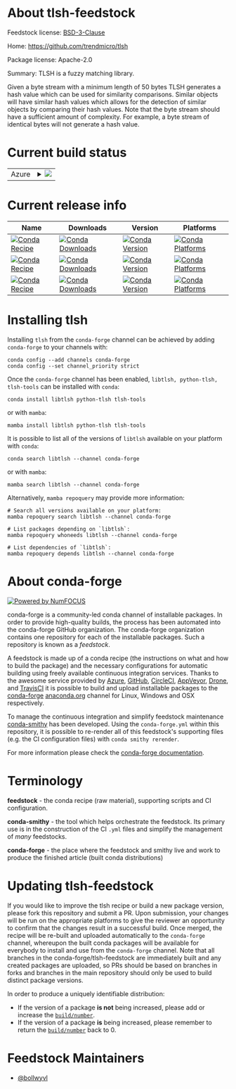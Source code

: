 About tlsh-feedstock
====================

Feedstock license: [BSD-3-Clause](https://github.com/conda-forge/tlsh-feedstock/blob/main/LICENSE.txt)

Home: https://github.com/trendmicro/tlsh

Package license: Apache-2.0

Summary: TLSH is a fuzzy matching library.

Given a byte stream with a minimum length of 50 bytes TLSH generates a
hash value which can be used for similarity comparisons. Similar objects
will have similar hash values which allows for the detection of similar
objects by comparing their hash values. Note that the byte stream should
have a sufficient amount of complexity. For example, a byte stream of
identical bytes will not generate a hash value.


Current build status
====================


<table>
    
  <tr>
    <td>Azure</td>
    <td>
      <details>
        <summary>
          <a href="https://dev.azure.com/conda-forge/feedstock-builds/_build/latest?definitionId=6656&branchName=main">
            <img src="https://dev.azure.com/conda-forge/feedstock-builds/_apis/build/status/tlsh-feedstock?branchName=main">
          </a>
        </summary>
        <table>
          <thead><tr><th>Variant</th><th>Status</th></tr></thead>
          <tbody><tr>
              <td>linux_64_python3.10.____cpython</td>
              <td>
                <a href="https://dev.azure.com/conda-forge/feedstock-builds/_build/latest?definitionId=6656&branchName=main">
                  <img src="https://dev.azure.com/conda-forge/feedstock-builds/_apis/build/status/tlsh-feedstock?branchName=main&jobName=linux&configuration=linux%20linux_64_python3.10.____cpython" alt="variant">
                </a>
              </td>
            </tr><tr>
              <td>linux_64_python3.11.____cpython</td>
              <td>
                <a href="https://dev.azure.com/conda-forge/feedstock-builds/_build/latest?definitionId=6656&branchName=main">
                  <img src="https://dev.azure.com/conda-forge/feedstock-builds/_apis/build/status/tlsh-feedstock?branchName=main&jobName=linux&configuration=linux%20linux_64_python3.11.____cpython" alt="variant">
                </a>
              </td>
            </tr><tr>
              <td>linux_64_python3.12.____cpython</td>
              <td>
                <a href="https://dev.azure.com/conda-forge/feedstock-builds/_build/latest?definitionId=6656&branchName=main">
                  <img src="https://dev.azure.com/conda-forge/feedstock-builds/_apis/build/status/tlsh-feedstock?branchName=main&jobName=linux&configuration=linux%20linux_64_python3.12.____cpython" alt="variant">
                </a>
              </td>
            </tr><tr>
              <td>linux_64_python3.9.____73_pypy</td>
              <td>
                <a href="https://dev.azure.com/conda-forge/feedstock-builds/_build/latest?definitionId=6656&branchName=main">
                  <img src="https://dev.azure.com/conda-forge/feedstock-builds/_apis/build/status/tlsh-feedstock?branchName=main&jobName=linux&configuration=linux%20linux_64_python3.9.____73_pypy" alt="variant">
                </a>
              </td>
            </tr><tr>
              <td>linux_64_python3.9.____cpython</td>
              <td>
                <a href="https://dev.azure.com/conda-forge/feedstock-builds/_build/latest?definitionId=6656&branchName=main">
                  <img src="https://dev.azure.com/conda-forge/feedstock-builds/_apis/build/status/tlsh-feedstock?branchName=main&jobName=linux&configuration=linux%20linux_64_python3.9.____cpython" alt="variant">
                </a>
              </td>
            </tr><tr>
              <td>osx_64_python3.10.____cpython</td>
              <td>
                <a href="https://dev.azure.com/conda-forge/feedstock-builds/_build/latest?definitionId=6656&branchName=main">
                  <img src="https://dev.azure.com/conda-forge/feedstock-builds/_apis/build/status/tlsh-feedstock?branchName=main&jobName=osx&configuration=osx%20osx_64_python3.10.____cpython" alt="variant">
                </a>
              </td>
            </tr><tr>
              <td>osx_64_python3.11.____cpython</td>
              <td>
                <a href="https://dev.azure.com/conda-forge/feedstock-builds/_build/latest?definitionId=6656&branchName=main">
                  <img src="https://dev.azure.com/conda-forge/feedstock-builds/_apis/build/status/tlsh-feedstock?branchName=main&jobName=osx&configuration=osx%20osx_64_python3.11.____cpython" alt="variant">
                </a>
              </td>
            </tr><tr>
              <td>osx_64_python3.12.____cpython</td>
              <td>
                <a href="https://dev.azure.com/conda-forge/feedstock-builds/_build/latest?definitionId=6656&branchName=main">
                  <img src="https://dev.azure.com/conda-forge/feedstock-builds/_apis/build/status/tlsh-feedstock?branchName=main&jobName=osx&configuration=osx%20osx_64_python3.12.____cpython" alt="variant">
                </a>
              </td>
            </tr><tr>
              <td>osx_64_python3.9.____73_pypy</td>
              <td>
                <a href="https://dev.azure.com/conda-forge/feedstock-builds/_build/latest?definitionId=6656&branchName=main">
                  <img src="https://dev.azure.com/conda-forge/feedstock-builds/_apis/build/status/tlsh-feedstock?branchName=main&jobName=osx&configuration=osx%20osx_64_python3.9.____73_pypy" alt="variant">
                </a>
              </td>
            </tr><tr>
              <td>osx_64_python3.9.____cpython</td>
              <td>
                <a href="https://dev.azure.com/conda-forge/feedstock-builds/_build/latest?definitionId=6656&branchName=main">
                  <img src="https://dev.azure.com/conda-forge/feedstock-builds/_apis/build/status/tlsh-feedstock?branchName=main&jobName=osx&configuration=osx%20osx_64_python3.9.____cpython" alt="variant">
                </a>
              </td>
            </tr>
          </tbody>
        </table>
      </details>
    </td>
  </tr>
</table>

Current release info
====================

| Name | Downloads | Version | Platforms |
| --- | --- | --- | --- |
| [![Conda Recipe](https://img.shields.io/badge/recipe-libtlsh-green.svg)](https://anaconda.org/conda-forge/libtlsh) | [![Conda Downloads](https://img.shields.io/conda/dn/conda-forge/libtlsh.svg)](https://anaconda.org/conda-forge/libtlsh) | [![Conda Version](https://img.shields.io/conda/vn/conda-forge/libtlsh.svg)](https://anaconda.org/conda-forge/libtlsh) | [![Conda Platforms](https://img.shields.io/conda/pn/conda-forge/libtlsh.svg)](https://anaconda.org/conda-forge/libtlsh) |
| [![Conda Recipe](https://img.shields.io/badge/recipe-python--tlsh-green.svg)](https://anaconda.org/conda-forge/python-tlsh) | [![Conda Downloads](https://img.shields.io/conda/dn/conda-forge/python-tlsh.svg)](https://anaconda.org/conda-forge/python-tlsh) | [![Conda Version](https://img.shields.io/conda/vn/conda-forge/python-tlsh.svg)](https://anaconda.org/conda-forge/python-tlsh) | [![Conda Platforms](https://img.shields.io/conda/pn/conda-forge/python-tlsh.svg)](https://anaconda.org/conda-forge/python-tlsh) |
| [![Conda Recipe](https://img.shields.io/badge/recipe-tlsh--tools-green.svg)](https://anaconda.org/conda-forge/tlsh-tools) | [![Conda Downloads](https://img.shields.io/conda/dn/conda-forge/tlsh-tools.svg)](https://anaconda.org/conda-forge/tlsh-tools) | [![Conda Version](https://img.shields.io/conda/vn/conda-forge/tlsh-tools.svg)](https://anaconda.org/conda-forge/tlsh-tools) | [![Conda Platforms](https://img.shields.io/conda/pn/conda-forge/tlsh-tools.svg)](https://anaconda.org/conda-forge/tlsh-tools) |

Installing tlsh
===============

Installing `tlsh` from the `conda-forge` channel can be achieved by adding `conda-forge` to your channels with:

```
conda config --add channels conda-forge
conda config --set channel_priority strict
```

Once the `conda-forge` channel has been enabled, `libtlsh, python-tlsh, tlsh-tools` can be installed with `conda`:

```
conda install libtlsh python-tlsh tlsh-tools
```

or with `mamba`:

```
mamba install libtlsh python-tlsh tlsh-tools
```

It is possible to list all of the versions of `libtlsh` available on your platform with `conda`:

```
conda search libtlsh --channel conda-forge
```

or with `mamba`:

```
mamba search libtlsh --channel conda-forge
```

Alternatively, `mamba repoquery` may provide more information:

```
# Search all versions available on your platform:
mamba repoquery search libtlsh --channel conda-forge

# List packages depending on `libtlsh`:
mamba repoquery whoneeds libtlsh --channel conda-forge

# List dependencies of `libtlsh`:
mamba repoquery depends libtlsh --channel conda-forge
```


About conda-forge
=================

[![Powered by
NumFOCUS](https://img.shields.io/badge/powered%20by-NumFOCUS-orange.svg?style=flat&colorA=E1523D&colorB=007D8A)](https://numfocus.org)

conda-forge is a community-led conda channel of installable packages.
In order to provide high-quality builds, the process has been automated into the
conda-forge GitHub organization. The conda-forge organization contains one repository
for each of the installable packages. Such a repository is known as a *feedstock*.

A feedstock is made up of a conda recipe (the instructions on what and how to build
the package) and the necessary configurations for automatic building using freely
available continuous integration services. Thanks to the awesome service provided by
[Azure](https://azure.microsoft.com/en-us/services/devops/), [GitHub](https://github.com/),
[CircleCI](https://circleci.com/), [AppVeyor](https://www.appveyor.com/),
[Drone](https://cloud.drone.io/welcome), and [TravisCI](https://travis-ci.com/)
it is possible to build and upload installable packages to the
[conda-forge](https://anaconda.org/conda-forge) [anaconda.org](https://anaconda.org/)
channel for Linux, Windows and OSX respectively.

To manage the continuous integration and simplify feedstock maintenance
[conda-smithy](https://github.com/conda-forge/conda-smithy) has been developed.
Using the ``conda-forge.yml`` within this repository, it is possible to re-render all of
this feedstock's supporting files (e.g. the CI configuration files) with ``conda smithy rerender``.

For more information please check the [conda-forge documentation](https://conda-forge.org/docs/).

Terminology
===========

**feedstock** - the conda recipe (raw material), supporting scripts and CI configuration.

**conda-smithy** - the tool which helps orchestrate the feedstock.
                   Its primary use is in the construction of the CI ``.yml`` files
                   and simplify the management of *many* feedstocks.

**conda-forge** - the place where the feedstock and smithy live and work to
                  produce the finished article (built conda distributions)


Updating tlsh-feedstock
=======================

If you would like to improve the tlsh recipe or build a new
package version, please fork this repository and submit a PR. Upon submission,
your changes will be run on the appropriate platforms to give the reviewer an
opportunity to confirm that the changes result in a successful build. Once
merged, the recipe will be re-built and uploaded automatically to the
`conda-forge` channel, whereupon the built conda packages will be available for
everybody to install and use from the `conda-forge` channel.
Note that all branches in the conda-forge/tlsh-feedstock are
immediately built and any created packages are uploaded, so PRs should be based
on branches in forks and branches in the main repository should only be used to
build distinct package versions.

In order to produce a uniquely identifiable distribution:
 * If the version of a package **is not** being increased, please add or increase
   the [``build/number``](https://docs.conda.io/projects/conda-build/en/latest/resources/define-metadata.html#build-number-and-string).
 * If the version of a package **is** being increased, please remember to return
   the [``build/number``](https://docs.conda.io/projects/conda-build/en/latest/resources/define-metadata.html#build-number-and-string)
   back to 0.

Feedstock Maintainers
=====================

* [@bollwyvl](https://github.com/bollwyvl/)

